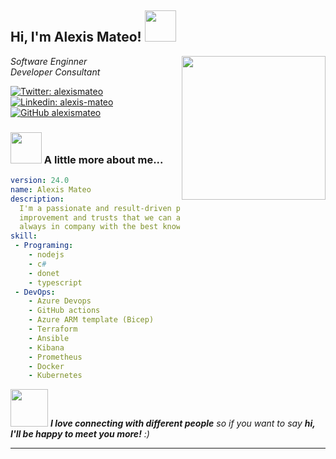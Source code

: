 <h2> Hi, I'm Alexis Mateo! <img src="https://media.giphy.com/media/mGcNjsfWAjY5AEZNw6/giphy.gif" width="50"></h2>
<img align='right' src="https://appsynth.net/blog/wp-content/uploads/2019/06/service_03_native.gif" width="230">
<p><em>Software Enginner</br>
  Developer Consultant
</em></p>

[![Twitter: alexismateo](https://img.shields.io/twitter/follow/alexismateod?style=social)](https://twitter.com/alexismateo)
[![Linkedin: alexis-mateo](https://img.shields.io/badge/-alexismateo-blue?style=flat-square&logo=Linkedin&logoColor=white&link=https://www.linkedin.com/in/alexis-mateo/)](https://www.linkedin.com/in/alexis-mateo/)
[![GitHub alexismateo](https://img.shields.io/github/followers/alexismateo?label=follow&style=social)](https://github.com/alexismateo)


### <img src="https://media.giphy.com/media/VgCDAzcKvsR6OM0uWg/giphy.gif" width="50"> A little more about me...  

```yaml
version: 24.0
name: Alexis Mateo
description: 
  I'm a passionate and result-driven professional. I'm a follower of continuous 
  improvement and trusts that we can always become better professionals than we used to be,
  always in company with the best knowledge, passion, and positive attitude. 
skill:
 - Programing:
    - nodejs
    - c#
    - donet
    - typescript
 - DevOps:
    - Azure Devops
    - GitHub actions
    - Azure ARM template (Bicep)
    - Terraform
    - Ansible
    - Kibana
    - Prometheus
    - Docker
    - Kubernetes
```

<img src="https://media.giphy.com/media/LnQjpWaON8nhr21vNW/giphy.gif" width="60"> <em><b>I love connecting with different people</b> so if you want to say <b>hi, I'll be happy to meet you more!</b> :)</em>

---
